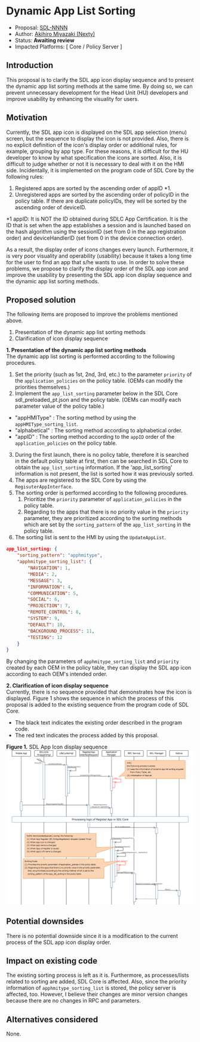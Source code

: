 # Dynamic App List Sorting

* Proposal: [SDL-NNNN](NNNN-Dynamic-App-List-Sorting.md)
* Author: [Akihiro Miyazaki (Nexty)](https://github.com/Akihiro-Miyazaki)
* Status: **Awaiting review**
* Impacted Platforms: [ Core / Policy Server ]

## Introduction

This proposal is to clarify the SDL app icon display sequence and to present the dynamic app list sorting methods at the same time. By doing so, we can prevent unnecessary development for the Head Unit (HU) developers and improve usability by enhancing the visuality for users.

## Motivation

Currently, the SDL app icon is displayed on the SDL app selection (menu) screen, but the sequence to display the icon is not provided. Also, there is no explicit definition of the icon's display order or additional rules, for example, grouping by app type. For these reasons, it is difficult for the HU developer to know by what specification the icons are sorted. Also, it is difficult to judge whether or not it is necessary to deal with it on the HMI side. Incidentally, it is implemented on the program code of SDL Core by the following rules:

 1. Registered apps are sorted by the ascending order of appID *1.
 2. Unregistered apps are sorted by the ascending order of policyID in the policy table. If there are duplicate policyIDs, they will be sorted by the ascending order of deviceID.

*1 appID: It is NOT the ID obtained during SDLC App Certification. It is the ID that is set when the app establishes a session and is launched based on the hash algorithm using the sessionID (set from 0 in the app registration order) and deviceHandlerID (set from 0 in the device connection order).

As a result, the display order of icons changes every launch. Furthermore, it is very poor visuality and operability (usability) because it takes a long time for the user to find an app that s/he wants to use. In order to solve these problems, we propose to clarify the display order of the SDL app icon and improve the usability by presenting the SDL app icon display sequence and the dynamic app list sorting methods.

## Proposed solution

The following items are proposed to improve the problems mentioned above.
 1. Presentation of the dynamic app list sorting methods
 2. Clarification of icon display sequence

<b>1. Presentation of the dynamic app list sorting methods</b><br>
The dynamic app list sorting is performed according to the following procedures.

 1. Set the priority (such as 1st, 2nd, 3rd, etc.) to the parameter `priority` of the `application_policies` on the policy table. (OEMs can modify the priorities themselves.)
 2. Implement the `app_list_sorting` parameter below in the SDL Core sdl_preloaded_pt.json and the policy table. (OEMs can modify each parameter value of the policy table.)
  - "appHMIType" : The sorting method by using the `appHMIType_sorting_list`.
  - "alphabetical" : The sorting method according to alphabetical order.
  - "appID" : The sorting method according to the `appID` order of the `application_policies` on the policy table.
 3. During the first launch, there is no policy table, therefore it is searched in the default policy table at first, then can be searched in SDL Core to obtain the `app_list_sorting` information. If the 'app_list_sorting' information is not present, the list is sorted how it was previously sorted.
 4. The apps are registered to the SDL Core by using the `RegisuterAppInterface`.
 5. The sorting order is performed according to the following procedures.
	1. Prioritize the `priority` parameter of `application_policies` in the policy table.
	2. Regarding to the apps that there is no priority value in the `priority` parameter, they are prioritized according to the sorting methods which are set by the `sorting_pattern` of the `app_list_sorting` in the policy table.
 6. The sorting list is sent to the HMI by using the `UpdateAppList`.

```json
app_list_sorting: {
    "sorting_pattern": "apphmitype",
    "apphmitype_sorting_list": {
        "NAVIGATION": 1,
        "MEDIA": 2,
        "MESSAGE": 3,
        "INFORMATION": 4,
        "COMMUNICATION": 5,
        "SOCIAL": 6,
        "PROJECTION": 7,
        "REMOTE_CONTROL": 8,
        "SYSTEM": 9,
        "DEFAULT": 10,
        "BACKGROUND_PROCESS": 11,
        "TESTING": 12
    }
}
```

By changing the parameters of  `apphmitype_sorting_list` and `priority` created by each OEM in the policy table, they can display the SDL app icon according to each OEM's intended order.

<b>2. Clarification of icon display sequence</b><br>
Currently, there is no sequence provided that demonstrates how the icon is displayed. Figure 1 shows the sequence in which the process of this proposal is added to the existing sequence from the program code of SDL Core.
- The black text indicates the existing order described in the program code.
- The red text indicates the process added by this proposal.

<b>Figure 1.</b> SDL App Icon display sequence
![Figure1_SDL_App_Icon_display_sequence.PNG](../assets/proposals/NNNN-Dynamic-App-List-Sorting/Figure1_SDL_App_Icon_display_sequence.PNG)


## Potential downsides

There is no potential downside since it is a modification to the current process of the SDL app icon display order.

## Impact on existing code

The existing sorting process is left as it is. Furthermore, as processes/lists related to sorting are added, SDL Core is affected. Also, since the priority information of `apphmitype_sorting_list` is stored, the policy server is affected, too. However, I believe their changes are minor version changes because there are no changes in RPC and parameters.

## Alternatives considered

None.
